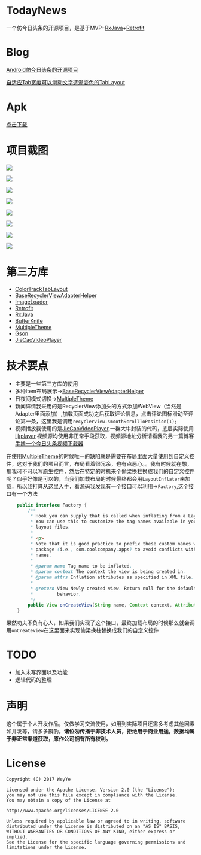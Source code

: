 # TodayNews
一个仿今日头条的开源项目，是基于MVP+[RxJava](https://github.com/ReactiveX/RxJava)+[Retrofit](https://github.com/square/retrofit)

# Blog

[Android仿今日头条的开源项目](http://www.weyye.me/detail/my-project-today-news/)

[自适应Tab宽度可以滑动文字逐渐变色的TabLayout](http://www.weyye.me/detail/color-track-tablayout/)
# Apk

[点击下载](/screenshot/todaynews.apk)

# 项目截图

![](/screenshot/01.png)

![](/screenshot/02.png)

![](/screenshot/03.png)

![](/screenshot/04.png)

![](/screenshot/05.png)

![](/screenshot/06.png)

![](/screenshot/07.png)

![](/screenshot/08.jpg)



# 第三方库
* [ColorTrackTabLayout](https://github.com/yewei02538/ColorTrackTabLayout)
* [BaseRecyclerViewAdapterHelper](https://github.com/CymChad/BaseRecyclerViewAdapterHelper)
* [ImageLoader](https://github.com/nostra13/Android-Universal-Image-Loader)
* [Retrofit](https://github.com/square/retrofit)
* [RxJava](https://github.com/ReactiveX/RxJava)
* [ButterKnife](https://github.com/JakeWharton/butterknife)
* [MultipleTheme](https://github.com/dersoncheng/MultipleTheme)
* [Gson](https://github.com/google/gson)
* [JieCaoVideoPlayer](https://github.com/lipangit/JieCaoVideoPlayer)

# 技术要点

* 主要是一些第三方库的使用
* 多种Item布局展示->[BaseRecyclerViewAdapterHelper](https://github.com/CymChad/BaseRecyclerViewAdapterHelper)
* 日夜间模式切换->[MultipleTheme](https://github.com/dersoncheng/MultipleTheme)
* 新闻详情我采用的是RecyclerView添加头的方式添加WebView（当然是Adapter里面添加）,加载页面成功之后获取评论信息，点击评论图标滑动至评论第一条，这里我是调用`recyclerView.smoothScrollToPosition(1);`
* 视频播放我使用的是[JieCaoVideoPlayer](https://github.com/lipangit/JieCaoVideoPlayer),一群大牛封装的代码，底层实际使用[ijkplayer](https://github.com/Bilibili/ijkplayer),视频源均使用非正常手段获取，视频源地址分析请看我的另一篇博客[手撸一个今日头条视频下载器](http://www.weyye.me/detail/today-news-video/)
 
在使用[MultipleTheme](https://github.com/dersoncheng/MultipleTheme)的时候唯一的缺陷就是需要在布局里面大量使用到自定义控件，这对于我们的项目而言，布局看着很冗余，也有点恶心。。我有时候就在想，那我可不可以写原生控件，然后在特定的时机来个偷梁换柱换成我们的自定义控件呢？似乎好像是可以的，当我们加载布局的时候最终都会用`LayoutInflater`来加载，所以我打算从这里入手，看源码我发现有一个接口可以利用->`Factory`,这个接口有一个方法

``` java 
    public interface Factory {
        /**
         * Hook you can supply that is called when inflating from a LayoutInflater.
         * You can use this to customize the tag names available in your XML
         * layout files.
         * 
         * <p>
         * Note that it is good practice to prefix these custom names with your
         * package (i.e., com.coolcompany.apps) to avoid conflicts with system
         * names.
         * 
         * @param name Tag name to be inflated.
         * @param context The context the view is being created in.
         * @param attrs Inflation attributes as specified in XML file.
         * 
         * @return View Newly created view. Return null for the default
         *         behavior.
         */
        public View onCreateView(String name, Context context, AttributeSet attrs);
    }

```

果然功夫不负有心人，如果我们实现了这个接口，最终加载布局的时候那么就会调用`onCreateView`在这里面来实现偷梁换柱替换成我们的自定义控件

# TODO

* 加入未写界面以及功能
* 逻辑代码的整理

# 声明

这个属于个人开发作品，仅做学习交流使用，如用到实际项目还需多考虑其他因素如并发等，请多多斟酌。**诸位勿传播于非技术人员，拒绝用于商业用途，数据均属于非正常渠道获取，原作公司拥有所有权利。**

# License

	Copyright (C) 2017 WeyYe
	
	Licensed under the Apache License, Version 2.0 (the "License");
	you may not use this file except in compliance with the License.
	You may obtain a copy of the License at
	
	http://www.apache.org/licenses/LICENSE-2.0
	
	Unless required by applicable law or agreed to in writing, software
	distributed under the License is distributed on an "AS IS" BASIS,
	WITHOUT WARRANTIES OR CONDITIONS OF ANY KIND, either express or implied.
	See the License for the specific language governing permissions and
	limitations under the License.